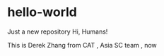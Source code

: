 # hello-world
Just a new repository
Hi, Humans!

This is Derek Zhang from CAT , Asia SC team , now 
